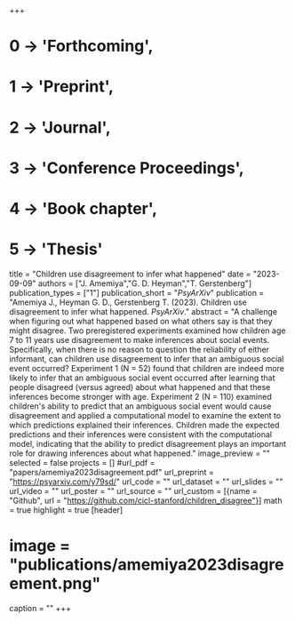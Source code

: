 +++
# 0 -> 'Forthcoming',
# 1 -> 'Preprint',
# 2 -> 'Journal',
# 3 -> 'Conference Proceedings',
# 4 -> 'Book chapter',
# 5 -> 'Thesis'

title = "Children use disagreement to infer what happened"
date = "2023-09-09"
authors = ["J. Amemiya","G. D. Heyman","T. Gerstenberg"]
publication_types = ["1"]
publication_short = "_PsyArXiv_"
publication = "Amemiya J., Heyman G. D., Gerstenberg T. (2023). Children use disagreement to infer what happened. _PsyArXiv_."
abstract = "A challenge when figuring out what happened based on what others say is that they might disagree. Two preregistered experiments examined how children age 7 to 11 years use disagreement to make inferences about social events. Specifically, when there is no reason to question the reliability of either informant, can children use disagreement to infer that an ambiguous social event occurred? Experiment 1 (N = 52) found that children are indeed more likely to infer that an ambiguous social event occurred after learning that people disagreed (versus agreed) about what happened and that these inferences become stronger with age. Experiment 2 (N = 110) examined children's ability to predict that an ambiguous social event would cause disagreement and applied a computational model to examine the extent to which predictions explained their inferences. Children made the expected predictions and their inferences were consistent with the computational model, indicating that the ability to predict disagreement plays an important role for drawing inferences about what happened."
image_preview = ""
selected = false
projects = []
#url_pdf = "papers/amemiya2023disagreement.pdf"
url_preprint = "https://psyarxiv.com/y79sd/"
url_code = ""
url_dataset = ""
url_slides = ""
url_video = ""
url_poster = ""
url_source = ""
url_custom = [{name = "Github", url = "https://github.com/cicl-stanford/children_disagree"}]
math = true
highlight = true
[header]
# image = "publications/amemiya2023disagreement.png"
caption = ""
+++